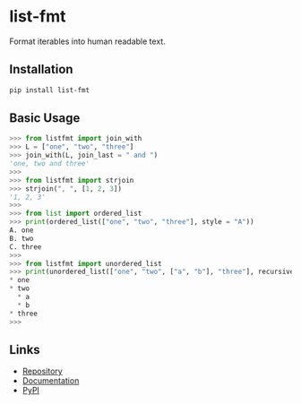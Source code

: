 list-fmt
========

Format iterables into human readable text.


Installation
------------

```bash
pip install list-fmt
```

Basic Usage
-----------

```python
>>> from listfmt import join_with
>>> L = ["one", "two", "three"]
>>> join_with(L, join_last = " and ")
'one, two and three'
>>> 
>>> from listfmt import strjoin
>>> strjoin(", ", [1, 2, 3])
'1, 2, 3'
>>> 
>>> from list import ordered_list
>>> print(ordered_list(["one", "two", "three"], style = "A"))
A. one
B. two
C. three
>>> 
>>> from listfmt import unordered_list
>>> print(unordered_list(["one", "two", ["a", "b"], "three"], recursive = True))
* one
* two
  * a
  * b
* three
>>> 
```

Links
-----

* [Repository](https://github.com/phoenixr-codes/list-fmt/)
* [Documentation](https://phoenixr-codes.github.io/list-fmt/)
* [PyPI](https://pypi.org/project/list-fmt)
